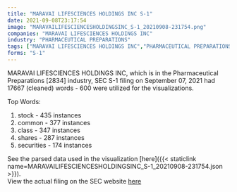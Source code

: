 ```yaml
---
title: "MARAVAI LIFESCIENCES HOLDINGS INC S-1"
date: 2021-09-08T23:17:54
image: "MARAVAILIFESCIENCESHOLDINGSINC_S-1_20210908-231754.png"
companies: "MARAVAI LIFESCIENCES HOLDINGS INC"
industry: "PHARMACEUTICAL PREPARATIONS"
tags: ["MARAVAI LIFESCIENCES HOLDINGS INC","PHARMACEUTICAL PREPARATIONS","09-07-2021","S-1"]
forms: "S-1"
---
```

MARAVAI LIFESCIENCES HOLDINGS INC, which is in the Pharmaceutical Preparations [2834] industry, SEC S-1 filing on September 07, 2021 had 17667 (cleaned) words - 600 were utilized for the visualizations.

Top Words:
1. stock - 435 instances
2. common - 377 instances
3. class - 347 instances
4. shares - 287 instances
5. securities - 174 instances


See the parsed data used in the visualization [here]({{< staticlink name=MARAVAILIFESCIENCESHOLDINGSINC_S-1_20210908-231754.json >}}).  
View the actual filing on the SEC website [here](https://www.sec.gov/Archives/edgar/data/1823239/0001193125-21-266593.txt)